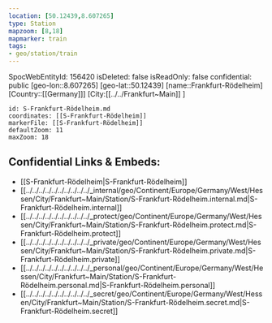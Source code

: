 ```yaml
---
location: [50.12439,8.607265]
type: Station 
mapzoom: [8,18] 
mapmarker: train 
tags:
- geo/station/train
---
```

SpocWebEntityId: 156420
isDeleted: false
isReadOnly: false
confidential: public
[geo-lon::8.607265]
[geo-lat::50.12439]
[name::Frankfurt-Rödelheim]
[Country::[[Germany]]]
[City:[[../../Frankfurt~Main]] ]


```leaflet
id: S-Frankfurt-Rödelheim.md
coordinates: [[S-Frankfurt-Rödelheim]]
markerFile: [[S-Frankfurt-Rödelheim]]
defaultZoom: 11 
maxZoom: 18
```


## Confidential Links & Embeds: 
- [[S-Frankfurt-Rödelheim|S-Frankfurt-Rödelheim]] 
- [[../../../../../../../../../../_internal/geo/Continent/Europe/Germany/West/Hessen/City/Frankfurt~Main/Station/S-Frankfurt-Rödelheim.internal.md|S-Frankfurt-Rödelheim.internal]] 
- [[../../../../../../../../../../_protect/geo/Continent/Europe/Germany/West/Hessen/City/Frankfurt~Main/Station/S-Frankfurt-Rödelheim.protect.md|S-Frankfurt-Rödelheim.protect]] 
- [[../../../../../../../../../../_private/geo/Continent/Europe/Germany/West/Hessen/City/Frankfurt~Main/Station/S-Frankfurt-Rödelheim.private.md|S-Frankfurt-Rödelheim.private]] 
- [[../../../../../../../../../../_personal/geo/Continent/Europe/Germany/West/Hessen/City/Frankfurt~Main/Station/S-Frankfurt-Rödelheim.personal.md|S-Frankfurt-Rödelheim.personal]] 
- [[../../../../../../../../../../_secret/geo/Continent/Europe/Germany/West/Hessen/City/Frankfurt~Main/Station/S-Frankfurt-Rödelheim.secret.md|S-Frankfurt-Rödelheim.secret]] 
